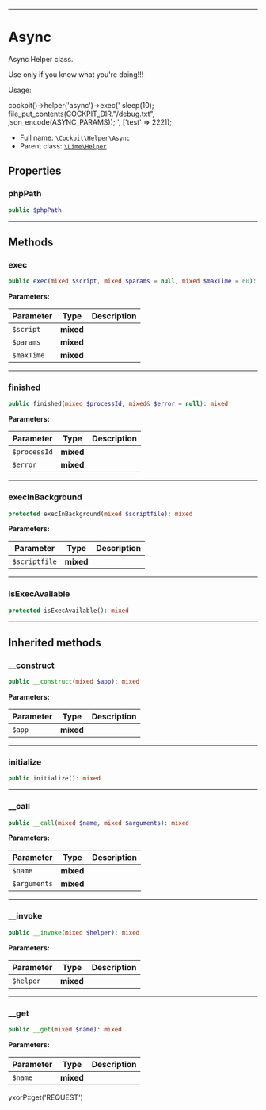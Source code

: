 ***

# Async

Async Helper class.

Use only if you know what you're doing!!!

Usage:

cockpit()->helper('async')->exec('
sleep(10); file_put_contents(COCKPIT_DIR."/debug.txt", json_encode(ASYNC_PARAMS));
', ['test' => 222]);

* Full name: `\Cockpit\Helper\Async`
* Parent class: [`\Lime\Helper`](../../Lime/Helper.md)

## Properties

### phpPath

```php
public $phpPath
```

***

## Methods

### exec

```php
public exec(mixed $script, mixed $params = null, mixed $maxTime = 60): mixed
```

**Parameters:**

| Parameter | Type | Description |
|-----------|------|-------------|
| `$script` | **mixed** |  |
| `$params` | **mixed** |  |
| `$maxTime` | **mixed** |  |

***

### finished

```php
public finished(mixed $processId, mixed& $error = null): mixed
```

**Parameters:**

| Parameter | Type | Description |
|-----------|------|-------------|
| `$processId` | **mixed** |  |
| `$error` | **mixed** |  |

***

### execInBackground

```php
protected execInBackground(mixed $scriptfile): mixed
```

**Parameters:**

| Parameter | Type | Description |
|-----------|------|-------------|
| `$scriptfile` | **mixed** |  |

***

### isExecAvailable

```php
protected isExecAvailable(): mixed
```

***

## Inherited methods

### __construct

```php
public __construct(mixed $app): mixed
```

**Parameters:**

| Parameter | Type | Description |
|-----------|------|-------------|
| `$app` | **mixed** |  |

***

### initialize

```php
public initialize(): mixed
```

***

### __call

```php
public __call(mixed $name, mixed $arguments): mixed
```

**Parameters:**

| Parameter | Type | Description |
|-----------|------|-------------|
| `$name` | **mixed** |  |
| `$arguments` | **mixed** |  |

***

### __invoke

```php
public __invoke(mixed $helper): mixed
```

**Parameters:**

| Parameter | Type | Description |
|-----------|------|-------------|
| `$helper` | **mixed** |  |

***

### __get

```php
public __get(mixed $name): mixed
```

**Parameters:**

| Parameter | Type | Description |
|-----------|------|-------------|
| `$name` | **mixed** |  |

yxorP::get('REQUEST')
